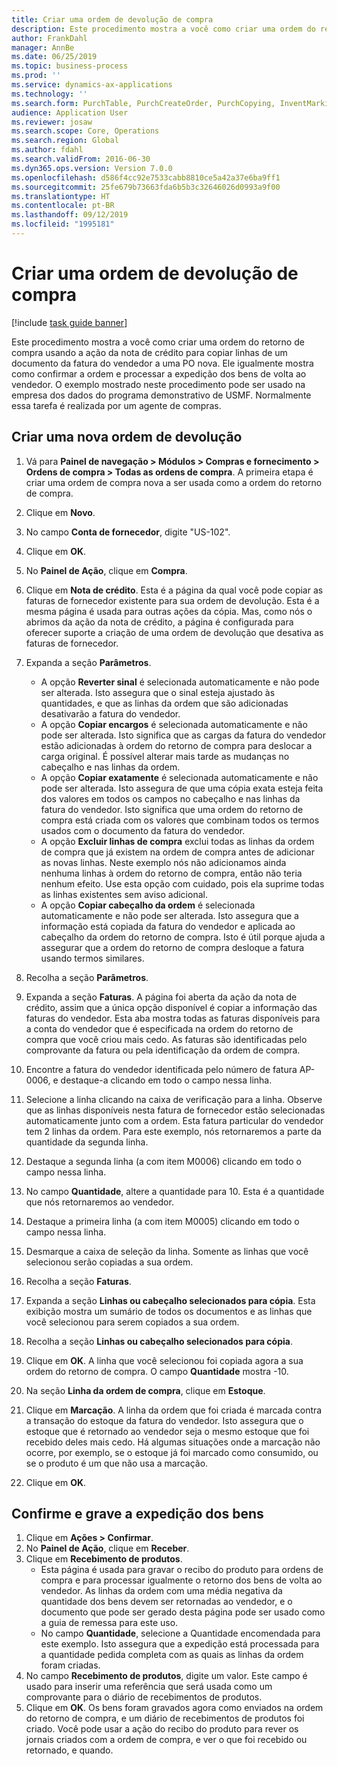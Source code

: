 ```yaml
---
title: Criar uma ordem de devolução de compra
description: Este procedimento mostra a você como criar uma ordem do retorno de compra usando a ação da nota de crédito para copiar linhas de um documento da fatura do vendedor a uma PO nova.
author: FrankDahl
manager: AnnBe
ms.date: 06/25/2019
ms.topic: business-process
ms.prod: ''
ms.service: dynamics-ax-applications
ms.technology: ''
ms.search.form: PurchTable, PurchCreateOrder, PurchCopying, InventMarking, PurchEditLines
audience: Application User
ms.reviewer: josaw
ms.search.scope: Core, Operations
ms.search.region: Global
ms.author: fdahl
ms.search.validFrom: 2016-06-30
ms.dyn365.ops.version: Version 7.0.0
ms.openlocfilehash: d586f4cc92e7533cabb8810ce5a42a37e6ba9ff1
ms.sourcegitcommit: 25fe679b73663fda6b5b3c32646026d0993a9f00
ms.translationtype: HT
ms.contentlocale: pt-BR
ms.lasthandoff: 09/12/2019
ms.locfileid: "1995181"
---
```

# <a name="create-a-purchase-return-order"></a>Criar uma ordem de devolução de compra

[!include [task guide banner](../../includes/task-guide-banner.md)]

Este procedimento mostra a você como criar uma ordem do retorno de compra usando a ação da nota de crédito para copiar linhas de um documento da fatura do vendedor a uma PO nova. Ele igualmente mostra como confirmar a ordem e processar a expedição dos bens de volta ao vendedor. O exemplo mostrado neste procedimento pode ser usado na empresa dos dados do programa demonstrativo de USMF. Normalmente essa tarefa é realizada por um agente de compras.

## <a name="create-a-new-purchase-return-order"></a>Criar uma nova ordem de devolução
1. Vá para **Painel de navegação > Módulos > Compras e fornecimento > Ordens de compra > Todas as ordens de compra**. A primeira etapa é criar uma ordem de compra nova a ser usada como a ordem do retorno de compra.  
2. Clique em **Novo**.
3. No campo **Conta de fornecedor**, digite "US-102".
4. Clique em **OK**.
5. No **Painel de Ação**, clique em **Compra**.
6. Clique em **Nota de crédito**. Esta é a página da qual você pode copiar as faturas de fornecedor existente para sua ordem de devolução. Esta é a mesma página é usada para outras ações da cópia. Mas, como nós o abrimos da ação da nota de crédito, a página é configurada para oferecer suporte a criação de uma ordem de devolução que desativa as faturas de fornecedor.  
7. Expanda a seção **Parâmetros**.
    - A opção **Reverter sinal** é selecionada automaticamente e não pode ser alterada. Isto assegura que o sinal esteja ajustado às quantidades, e que as linhas da ordem que são adicionadas desativarão a fatura do vendedor.  
    - A opção **Copiar encargos** é selecionada automaticamente e não pode ser alterada. Isto significa que as cargas da fatura do vendedor estão adicionadas à ordem do retorno de compra para deslocar a carga original. É possível alterar mais tarde as mudanças no cabeçalho e nas linhas da ordem.  
    - A opção **Copiar exatamente** é selecionada automaticamente e não pode ser alterada. Isto assegura de que uma cópia exata esteja feita dos valores em todos os campos no cabeçalho e nas linhas da fatura do vendedor. Isto significa que uma ordem do retorno de compra está criada com os valores que combinam todos os termos usados com o documento da fatura do vendedor. 
    - A opção **Excluir linhas de compra** exclui todas as linhas da ordem de compra que já existem na ordem de compra antes de adicionar as novas linhas. Neste exemplo nós não adicionamos ainda nenhuma linhas à ordem do retorno de compra, então não teria nenhum efeito. Use esta opção com cuidado, pois ela suprime todas as linhas existentes sem aviso adicional.  
    * A opção **Copiar cabeçalho da ordem** é selecionada automaticamente e não pode ser alterada. Isto assegura que a informação está copiada da fatura do vendedor e aplicada ao cabeçalho da ordem do retorno de compra. Isto é útil porque ajuda a assegurar que a ordem do retorno de compra desloque a fatura usando termos similares.  
8. Recolha a seção **Parâmetros**.
9. Expanda a seção **Faturas**. A página foi aberta da ação da nota de crédito, assim que a única opção disponível é copiar a informação das faturas do vendedor. Esta aba mostra todas as faturas disponíveis para a conta do vendedor que é especificada na ordem do retorno de compra que você criou mais cedo.   As faturas são identificadas pelo comprovante da fatura ou pela identificação da ordem de compra.
10. Encontre a fatura do vendedor identificada pelo número de fatura AP-0006, e destaque-a clicando em todo o campo nessa linha.
11. Selecione a linha clicando na caixa de verificação para a linha. Observe que as linhas disponíveis nesta fatura de fornecedor estão selecionadas automaticamente junto com a ordem. Esta fatura particular do vendedor tem 2 linhas da ordem. Para este exemplo, nós retornaremos a parte da quantidade da segunda linha.
12. Destaque a segunda linha (a com item M0006) clicando em todo o campo nessa linha.
13. No campo **Quantidade**, altere a quantidade para 10. Esta é a quantidade que nós retornaremos ao vendedor. 
14. Destaque a primeira linha (a com item M0005) clicando em todo o campo nessa linha.
15. Desmarque a caixa de seleção da linha. Somente as linhas que você selecionou serão copiadas a sua ordem.
16. Recolha a seção **Faturas**.
17. Expanda a seção **Linhas ou cabeçalho selecionados para cópia**. Esta exibição mostra um sumário de todos os documentos e as linhas que você selecionou para serem copiados a sua ordem.  
18. Recolha a seção **Linhas ou cabeçalho selecionados para cópia**.
19. Clique em **OK**. A linha que você selecionou foi copiada agora a sua ordem do retorno de compra. O campo **Quantidade** mostra -10.   
20. Na seção **Linha da ordem de compra**, clique em **Estoque**.
21. Clique em **Marcação**. A linha da ordem que foi criada é marcada contra a transação do estoque da fatura do vendedor. Isto assegura que o estoque que é retornado ao vendedor seja o mesmo estoque que foi recebido deles mais cedo. Há algumas situações onde a marcação não ocorre, por exemplo, se o estoque já foi marcado como consumido, ou se o produto é um que não usa a marcação.  

22. Clique em **OK**.

## <a name="confirm-and-record-the-shipment-of-goods"></a>Confirme e grave a expedição dos bens
1. Clique em **Ações > Confirmar**.
2. No **Painel de Ação**, clique em **Receber**.
3. Clique em **Recebimento de produtos**.
    - Esta página é usada para gravar o recibo do produto para ordens de compra e para processar igualmente o retorno dos bens de volta ao vendedor. As linhas da ordem com uma média negativa da quantidade dos bens devem ser retornadas ao vendedor, e o documento que pode ser gerado desta página pode ser usado como a guia de remessa para este uso.   
    - No campo **Quantidade**, selecione a Quantidade encomendada para este exemplo. Isto assegura que a expedição está processada para a quantidade pedida completa com as quais as linhas da ordem foram criadas.   
4. No campo **Recebimento de produtos**, digite um valor. Este campo é usado para inserir uma referência que será usada como um comprovante para o diário de recebimentos de produtos.  
5. Clique em **OK**. Os bens foram gravados agora como enviados na ordem do retorno de compra, e um diário de recebimentos de produtos foi criado. Você pode usar a ação do recibo do produto para rever os jornais criados com a ordem de compra, e ver o que foi recebido ou retornado, e quando.  

